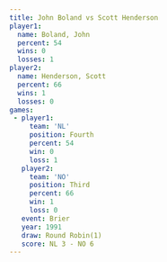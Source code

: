 ```yaml
---
title: John Boland vs Scott Henderson
player1:                
  name: Boland, John    
  percent: 54           
  wins: 0               
  losses: 1             
player2:                
  name: Henderson, Scott
  percent: 66           
  wins: 1               
  losses: 0             
games:
 - player1:          
     team: 'NL'      
     position: Fourth
     percent: 54     
     win: 0          
     loss: 1         
   player2:         
     team: 'NO'     
     position: Third
     percent: 66    
     win: 1         
     loss: 0        
   event: Brier        
   year: 1991          
   draw: Round Robin(1)
   score: NL 3 - NO 6  
---
```

